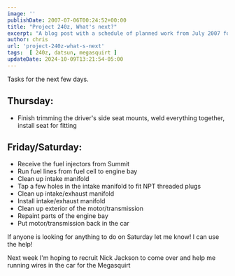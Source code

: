 ```yaml
---
image: ''
publishDate: 2007-07-06T00:24:52+00:00
title: "Project 240z, What's next?"
excerpt: "A blog post with a schedule of planned work from July 2007 for the 240z"
author: chris
url: 'project-240z-what-s-next'
tags:  [ 240z, datsun, megasquirt ] 
updateDate: 2024-10-09T13:21:54-05:00
---
```


Tasks for the next few days.

## Thursday: 
  - Finish trimming the driver's side seat mounts, weld everything together, install seat for fitting
  
## Friday/Saturday:
  - Receive the fuel injectors from Summit
  - Run fuel lines from fuel cell to engine bay
  - Clean up intake manifold
  - Tap a few holes in the intake manifold to fit NPT threaded plugs
  - Clean up intake/exhaust manifold
  - Install intake/exhaust manifold
  - Clean up exterior of the motor/transmission
  - Repaint parts of the engine bay
  - Put motor/transmission back in the car

If anyone is looking for anything to do on Saturday let me know! I can use the help!

Next week I'm hoping to recruit Nick Jackson to come over and help me running wires in the car for the Megasquirt
